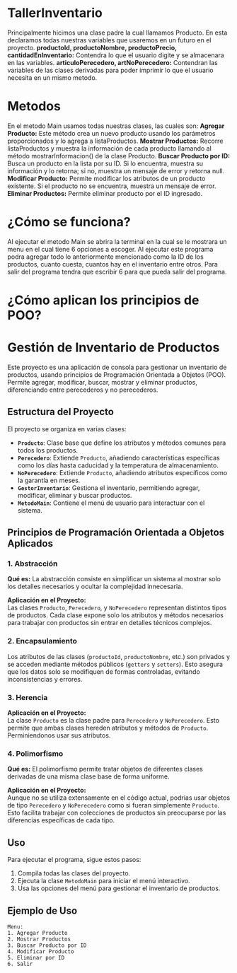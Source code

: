# TallerInventario
Principalmente hicimos una clase padre la cual llamamos Producto. En esta declaramos todas nuestras variables que usaremos en un futuro en el proyecto. 
**productoId, productoNombre, productoPrecio, cantidadEnInventario:** Contendra lo que el usuario digite y se almacenara en las variables.
**articuloPerecedero, artNoPerecedero:** Contendran las variables de las clases derivadas para poder imprimir lo que el usuario necesita en un mismo metodo.

# Metodos 
En el metodo Main usamos todas nuestras clases, las cuales son:
**Agregar Producto:** Este método crea un nuevo producto usando los parámetros proporcionados y lo agrega a listaProductos.
**Mostrar Productos:** Recorre listaProductos y muestra la información de cada producto llamando al método mostrarInformacion() de la clase Producto.
**Buscar Producto por ID:** Busca un producto en la lista por su ID. Si lo encuentra, muestra su información y lo retorna; si no, muestra un mensaje de error y retorna null.
**Modificar Producto:** Permite modificar los atributos de un producto existente. Si el producto no se encuentra, muestra un mensaje de error.
**Eliminar Productos:** Permite eliminar producto por el ID ingresado.

# ¿Cómo se funciona?
Al ejecutar el metodo Main se abrira la terminal en la cual se le mostrara un menu en el cual tiene 6 opciones a escoger. Al ejecutar este programa podra agregar todo lo anteriormente mencionado como la ID de los productos, cuanto cuesta, cuantos hay en el inventario entre otros. Para salir del programa tendra que escribir 6 para que pueda salir del programa.

# ¿Cómo aplican los principios de POO?
# Gestión de Inventario de Productos

Este proyecto es una aplicación de consola para gestionar un inventario de productos, usando principios de Programación Orientada a Objetos (POO). Permite agregar, modificar, buscar, mostrar y eliminar productos, diferenciando entre perecederos y no perecederos.

## Estructura del Proyecto

El proyecto se organiza en varias clases:

- **`Producto`**: Clase base que define los atributos y métodos comunes para todos los productos.
- **`Perecedero`**: Extiende `Producto`, añadiendo características específicas como los días hasta caducidad y la temperatura de almacenamiento.
- **`NoPerecedero`**: Extiende `Producto`, añadiendo atributos específicos como la garantía en meses.
- **`GestorInventario`**: Gestiona el inventario, permitiendo agregar, modificar, eliminar y buscar productos.
- **`MetodoMain`**: Contiene el menú de usuario para interactuar con el sistema.

## Principios de Programación Orientada a Objetos Aplicados

### 1. Abstracción

**Qué es:** La abstracción consiste en simplificar un sistema al mostrar solo los detalles necesarios y ocultar la complejidad innecesaria.

**Aplicación en el Proyecto:**  
Las clases `Producto`, `Perecedero`, y `NoPerecedero` representan distintos tipos de productos. Cada clase expone solo los atributos y métodos necesarios para trabajar con productos sin entrar en detalles técnicos complejos.

### 2. Encapsulamiento
Los atributos de las clases (`productoId`, `productoNombre`, etc.) son privados y se acceden mediante métodos públicos (`getters` y `setters`). Esto asegura que los datos solo se modifiquen de formas controladas, evitando inconsistencias y errores.

### 3. Herencia
**Aplicación en el Proyecto:**  
La clase `Producto` es la clase padre para `Perecedero` y `NoPerecedero`. Esto permite que ambas clases hereden atributos y métodos de `Producto`. Perminiendonos usar sus atributos.

### 4. Polimorfismo

**Qué es:** El polimorfismo permite tratar objetos de diferentes clases derivadas de una misma clase base de forma uniforme.

**Aplicación en el Proyecto:**  
Aunque no se utiliza extensamente en el código actual, podrías usar objetos de tipo `Perecedero` y `NoPerecedero` como si fueran simplemente `Producto`. Esto facilita trabajar con colecciones de productos sin preocuparse por las diferencias específicas de cada tipo.


## Uso

Para ejecutar el programa, sigue estos pasos:

1. Compila todas las clases del proyecto.
2. Ejecuta la clase `MetodoMain` para iniciar el menú interactivo.
3. Usa las opciones del menú para gestionar el inventario de productos.

## Ejemplo de Uso

```plaintext
Menu:
1. Agregar Producto
2. Mostrar Productos
3. Buscar Producto por ID
4. Modificar Producto
5. Eliminar por ID
6. Salir

